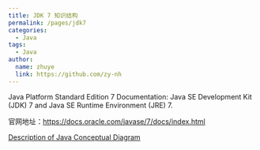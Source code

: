 ```yaml
---
title: JDK 7 知识结构
permalink: /pages/jdk7
categories: 
  - Java
tags: 
  - Java
author: 
  name: zhuye
  link: https://github.com/zy-nh
---
```


Java Platform Standard Edition 7 Documentation: Java SE Development Kit (JDK) 7 and Java SE Runtime Environment (JRE) 7.

官网地址：https://docs.oracle.com/javase/7/docs/index.html

<p>
    <a name="javasemaincontent"></a>
    <a href="https://docs.oracle.com/javase/7/docs/technotes/guides/desc_jdk_structure.html">Description of Java Conceptual Diagram</a> 
</p>

<div class="mxgraph" style="max-width:100%;border:1px solid transparent;" data-mxgraph="{&quot;highlight&quot;:&quot;#0000ff&quot;,&quot;nav&quot;:true,&quot;resize&quot;:true,&quot;toolbar&quot;:&quot;zoom layers tags lightbox&quot;,&quot;edit&quot;:&quot;_blank&quot;,&quot;xml&quot;:&quot;&lt;mxfile host=\&quot;app.diagrams.net\&quot; modified=\&quot;2023-04-21T09:33:52.966Z\&quot; agent=\&quot;Mozilla/5.0 (Windows NT 10.0; Win64; x64) AppleWebKit/537.36 (KHTML, like Gecko) Chrome/114.0.0.0 Safari/537.36\&quot; etag=\&quot;ww1bvy6ROyIovjOyR28c\&quot; version=\&quot;21.2.1\&quot; type=\&quot;github\&quot;&gt;\n  &lt;diagram name=\&quot;第 1 页\&quot; id=\&quot;e0v4SnkxaWRDu-nPqgIv\&quot;&gt;\n    &lt;mxGraphModel dx=\&quot;3476\&quot; dy=\&quot;2608\&quot; grid=\&quot;1\&quot; gridSize=\&quot;10\&quot; guides=\&quot;1\&quot; tooltips=\&quot;1\&quot; connect=\&quot;0\&quot; arrows=\&quot;1\&quot; fold=\&quot;1\&quot; page=\&quot;1\&quot; pageScale=\&quot;1\&quot; pageWidth=\&quot;2400\&quot; pageHeight=\&quot;1400\&quot; math=\&quot;0\&quot; shadow=\&quot;0\&quot;&gt;\n      &lt;root&gt;\n        &lt;mxCell id=\&quot;0\&quot; /&gt;\n        &lt;mxCell id=\&quot;1\&quot; parent=\&quot;0\&quot; /&gt;\n        &lt;mxCell id=\&quot;uxTEpEnqK7FpSmuJOx9n-1\&quot; value=\&quot;&amp;lt;a style=&amp;quot;color: rgb(0, 0, 0); font-family: Arial, Helvetica, sans-serif; font-weight: bold; text-decoration-line: none; font-size: 36px;&amp;quot; class=&amp;quot;atext&amp;quot; href=&amp;quot;https://docs.oracle.com/javase/7/docs/technotes/guides/vm/index.html&amp;quot; alt=&amp;quot;Java HotSpot VM&amp;quot;&amp;gt;Java HotSpot VM&amp;lt;/a&amp;gt;\&quot; style=\&quot;rounded=0;whiteSpace=wrap;html=1;fillColor=#d5e8d4;strokeColor=#82b366;verticalAlign=middle;\&quot; parent=\&quot;1\&quot; vertex=\&quot;1\&quot;&gt;\n          &lt;mxGeometry x=\&quot;705\&quot; y=\&quot;1163\&quot; width=\&quot;1490\&quot; height=\&quot;60\&quot; as=\&quot;geometry\&quot; /&gt;\n        &lt;/mxCell&gt;\n        &lt;mxCell id=\&quot;uxTEpEnqK7FpSmuJOx9n-5\&quot; value=\&quot;&amp;lt;a style=&amp;quot;color: rgb(0, 0, 0); font-family: Arial, Helvetica, sans-serif; font-weight: bold; text-decoration-line: none;&amp;quot; alt=&amp;quot;Introspection of loaded classes and objects&amp;quot; class=&amp;quot;atext&amp;quot; href=&amp;quot;https://docs.oracle.com/javase/7/docs/technotes/guides/reflection/index.html&amp;quot;&amp;gt;&amp;lt;font style=&amp;quot;font-size: 36px;&amp;quot;&amp;gt;Reflection&amp;lt;/font&amp;gt;&amp;lt;/a&amp;gt;\&quot; style=\&quot;rounded=0;whiteSpace=wrap;html=1;fontSize=36;fillColor=#e3c800;strokeColor=#B09500;fontColor=#000000;\&quot; parent=\&quot;1\&quot; vertex=\&quot;1\&quot;&gt;\n          &lt;mxGeometry x=\&quot;705\&quot; y=\&quot;1093\&quot; width=\&quot;280\&quot; height=\&quot;60\&quot; as=\&quot;geometry\&quot; /&gt;\n        &lt;/mxCell&gt;\n        &lt;mxCell id=\&quot;uxTEpEnqK7FpSmuJOx9n-6\&quot; value=\&quot;&amp;lt;a style=&amp;quot;color: rgb(0, 0, 0); font-family: Arial, Helvetica, sans-serif; font-weight: bold; text-decoration-line: none;&amp;quot; class=&amp;quot;atext&amp;quot; href=&amp;quot;https://docs.oracle.com/javase/7/docs/api/java/util/regex/package-summary.html&amp;quot; alt=&amp;quot;Regular expressions&amp;quot;&amp;gt;&amp;lt;font style=&amp;quot;font-size: 36px;&amp;quot;&amp;gt;Regular Expressions&amp;lt;/font&amp;gt;&amp;lt;/a&amp;gt;\&quot; style=\&quot;rounded=0;whiteSpace=wrap;html=1;fontSize=36;fillColor=#e3c800;strokeColor=#B09500;fontColor=#000000;\&quot; parent=\&quot;1\&quot; vertex=\&quot;1\&quot;&gt;\n          &lt;mxGeometry x=\&quot;995\&quot; y=\&quot;1093\&quot; width=\&quot;380\&quot; height=\&quot;60\&quot; as=\&quot;geometry\&quot; /&gt;\n        &lt;/mxCell&gt;\n        &lt;mxCell id=\&quot;uxTEpEnqK7FpSmuJOx9n-7\&quot; value=\&quot;&amp;lt;a style=&amp;quot;color: rgb(0, 0, 0); font-family: Arial, Helvetica, sans-serif; font-weight: bold; text-decoration-line: none;&amp;quot; alt=&amp;quot;Package Version Identification&amp;quot; class=&amp;quot;atext&amp;quot; href=&amp;quot;https://docs.oracle.com/javase/7/docs/technotes/guides/versioning/index.html&amp;quot;&amp;gt;Versioning&amp;lt;/a&amp;gt;\&quot; style=\&quot;rounded=0;whiteSpace=wrap;html=1;fontSize=36;fillColor=#e3c800;strokeColor=#B09500;fontColor=#000000;\&quot; parent=\&quot;1\&quot; vertex=\&quot;1\&quot;&gt;\n          &lt;mxGeometry x=\&quot;1385\&quot; y=\&quot;1093\&quot; width=\&quot;380\&quot; height=\&quot;60\&quot; as=\&quot;geometry\&quot; /&gt;\n        &lt;/mxCell&gt;\n        &lt;mxCell id=\&quot;uxTEpEnqK7FpSmuJOx9n-8\&quot; value=\&quot;&amp;lt;a style=&amp;quot;color: rgb(0, 0, 0); font-family: Arial, Helvetica, sans-serif; font-weight: bold; text-decoration-line: none;&amp;quot; alt=&amp;quot;Reading and writing ZIP and GZIP file formats&amp;quot; class=&amp;quot;atext&amp;quot; href=&amp;quot;https://docs.oracle.com/javase/7/docs/api/java/util/zip/package-summary.html&amp;quot;&amp;gt;&amp;lt;font style=&amp;quot;font-size: 36px;&amp;quot;&amp;gt;Zip&amp;lt;/font&amp;gt;&amp;lt;/a&amp;gt;\&quot; style=\&quot;rounded=0;whiteSpace=wrap;html=1;fontSize=36;fillColor=#e3c800;strokeColor=#B09500;fontColor=#000000;\&quot; parent=\&quot;1\&quot; vertex=\&quot;1\&quot;&gt;\n          &lt;mxGeometry x=\&quot;1775\&quot; y=\&quot;1093\&quot; width=\&quot;80\&quot; height=\&quot;60\&quot; as=\&quot;geometry\&quot; /&gt;\n        &lt;/mxCell&gt;\n        &lt;mxCell id=\&quot;uxTEpEnqK7FpSmuJOx9n-9\&quot; value=\&quot;&amp;lt;a style=&amp;quot;color: rgb(0, 0, 0); font-family: Arial, Helvetica, sans-serif; font-weight: bold; text-decoration-line: none;&amp;quot; alt=&amp;quot;instrumentation&amp;quot; class=&amp;quot;atext&amp;quot; href=&amp;quot;https://docs.oracle.com/javase/7/docs/technotes/guides/instrumentation/index.html&amp;quot;&amp;gt;Instrumentation&amp;lt;/a&amp;gt;\&quot; style=\&quot;rounded=0;whiteSpace=wrap;html=1;fontSize=36;fillColor=#e3c800;strokeColor=#B09500;fontColor=#000000;\&quot; parent=\&quot;1\&quot; vertex=\&quot;1\&quot;&gt;\n          &lt;mxGeometry x=\&quot;1865\&quot; y=\&quot;1093\&quot; width=\&quot;330\&quot; height=\&quot;60\&quot; as=\&quot;geometry\&quot; /&gt;\n        &lt;/mxCell&gt;\n        &lt;mxCell id=\&quot;uxTEpEnqK7FpSmuJOx9n-10\&quot; value=\&quot;&amp;lt;a style=&amp;quot;color: rgb(0, 0, 0); font-family: Arial, Helvetica, sans-serif; font-weight: bold; text-decoration-line: none;&amp;quot; class=&amp;quot;atext&amp;quot; href=&amp;quot;https://docs.oracle.com/javase/7/docs/technotes/guides/logging/index.html&amp;quot; alt=&amp;quot;Logging features&amp;quot;&amp;gt;Logging&amp;lt;/a&amp;gt;\&quot; style=\&quot;rounded=0;whiteSpace=wrap;html=1;fontSize=36;fillColor=#e3c800;strokeColor=#B09500;fontColor=#000000;\&quot; parent=\&quot;1\&quot; vertex=\&quot;1\&quot;&gt;\n          &lt;mxGeometry x=\&quot;705\&quot; y=\&quot;1023\&quot; width=\&quot;280\&quot; height=\&quot;60\&quot; as=\&quot;geometry\&quot; /&gt;\n        &lt;/mxCell&gt;\n        &lt;mxCell id=\&quot;uxTEpEnqK7FpSmuJOx9n-11\&quot; value=\&quot;&amp;lt;a style=&amp;quot;color: rgb(0, 0, 0); font-family: Arial, Helvetica, sans-serif; font-weight: bold; text-decoration-line: none;&amp;quot; alt=&amp;quot;Java virtual machine monitoring and management&amp;quot; class=&amp;quot;atext&amp;quot; href=&amp;quot;https://docs.oracle.com/javase/7/docs/technotes/guides/management/index.html&amp;quot;&amp;gt;Management&amp;lt;/a&amp;gt;\&quot; style=\&quot;rounded=0;whiteSpace=wrap;html=1;fontSize=36;fillColor=#e3c800;strokeColor=#B09500;fontColor=#000000;\&quot; parent=\&quot;1\&quot; vertex=\&quot;1\&quot;&gt;\n          &lt;mxGeometry x=\&quot;995\&quot; y=\&quot;1023\&quot; width=\&quot;380\&quot; height=\&quot;60\&quot; as=\&quot;geometry\&quot; /&gt;\n        &lt;/mxCell&gt;\n        &lt;mxCell id=\&quot;uxTEpEnqK7FpSmuJOx9n-12\&quot; value=\&quot;&amp;lt;a style=&amp;quot;color: rgb(0, 0, 0); font-family: Arial, Helvetica, sans-serif; font-weight: bold; text-decoration-line: none;&amp;quot; class=&amp;quot;atext&amp;quot; href=&amp;quot;https://docs.oracle.com/javase/7/docs/technotes/guides/preferences/index.html&amp;quot; alt=&amp;quot;Preferences&amp;quot;&amp;gt;Preferences API&amp;lt;/a&amp;gt;\&quot; style=\&quot;rounded=0;whiteSpace=wrap;html=1;fontSize=36;fillColor=#e3c800;strokeColor=#B09500;fontColor=#000000;\&quot; parent=\&quot;1\&quot; vertex=\&quot;1\&quot;&gt;\n          &lt;mxGeometry x=\&quot;1385\&quot; y=\&quot;1023\&quot; width=\&quot;380\&quot; height=\&quot;60\&quot; as=\&quot;geometry\&quot; /&gt;\n        &lt;/mxCell&gt;\n        &lt;mxCell id=\&quot;uxTEpEnqK7FpSmuJOx9n-14\&quot; value=\&quot;&amp;lt;a style=&amp;quot;color: rgb(0, 0, 0); font-family: Arial, Helvetica, sans-serif; font-weight: bold; text-decoration-line: none;&amp;quot; class=&amp;quot;atext&amp;quot; href=&amp;quot;https://docs.oracle.com/javase/7/docs/api/java/lang/ref/package-summary.html&amp;quot; alt=&amp;quot;Reference Objects API&amp;quot;&amp;gt;Ref Objects&amp;lt;/a&amp;gt;\&quot; style=\&quot;rounded=0;whiteSpace=wrap;html=1;fontSize=36;fillColor=#e3c800;strokeColor=#B09500;fontColor=#000000;\&quot; parent=\&quot;1\&quot; vertex=\&quot;1\&quot;&gt;\n          &lt;mxGeometry x=\&quot;1775\&quot; y=\&quot;1023\&quot; width=\&quot;420\&quot; height=\&quot;60\&quot; as=\&quot;geometry\&quot; /&gt;\n        &lt;/mxCell&gt;\n        &lt;mxCell id=\&quot;uxTEpEnqK7FpSmuJOx9n-15\&quot; value=\&quot;&amp;lt;a style=&amp;quot;color: rgb(0, 0, 0); font-family: Arial, Helvetica, sans-serif; font-weight: bold; text-decoration-line: none;&amp;quot; alt=&amp;quot;java.lang and java.util packages&amp;quot; class=&amp;quot;atext&amp;quot; href=&amp;quot;https://docs.oracle.com/javase/7/docs/technotes/guides/lang/index.html&amp;quot;&amp;gt;lang and util&amp;lt;/a&amp;gt;\&quot; style=\&quot;rounded=0;whiteSpace=wrap;html=1;fontSize=36;fillColor=#e3c800;strokeColor=#B09500;fontColor=#000000;\&quot; parent=\&quot;1\&quot; vertex=\&quot;1\&quot;&gt;\n          &lt;mxGeometry x=\&quot;705\&quot; y=\&quot;953\&quot; width=\&quot;280\&quot; height=\&quot;60\&quot; as=\&quot;geometry\&quot; /&gt;\n        &lt;/mxCell&gt;\n        &lt;mxCell id=\&quot;uxTEpEnqK7FpSmuJOx9n-16\&quot; value=\&quot;&amp;lt;a style=&amp;quot;color: rgb(0, 0, 0); font-family: Arial, Helvetica, sans-serif; font-weight: bold; text-decoration-line: none;&amp;quot; alt=&amp;quot;Framework for representing and manipulating collections&amp;quot; class=&amp;quot;atext&amp;quot; href=&amp;quot;https://docs.oracle.com/javase/7/docs/technotes/guides/collections/index.html&amp;quot;&amp;gt;Collections&amp;lt;/a&amp;gt;\&quot; style=\&quot;rounded=0;whiteSpace=wrap;html=1;fontSize=36;fillColor=#e3c800;strokeColor=#B09500;fontColor=#000000;\&quot; parent=\&quot;1\&quot; vertex=\&quot;1\&quot;&gt;\n          &lt;mxGeometry x=\&quot;995\&quot; y=\&quot;953\&quot; width=\&quot;380\&quot; height=\&quot;60\&quot; as=\&quot;geometry\&quot; /&gt;\n        &lt;/mxCell&gt;\n        &lt;mxCell id=\&quot;uxTEpEnqK7FpSmuJOx9n-17\&quot; value=\&quot;&amp;lt;a style=&amp;quot;color: rgb(0, 0, 0); font-family: Arial, Helvetica, sans-serif; font-weight: bold; text-decoration-line: none;&amp;quot; alt=&amp;quot;Concurrency utilities&amp;quot; class=&amp;quot;atext&amp;quot; href=&amp;quot;https://docs.oracle.com/javase/7/docs/technotes/guides/concurrency/index.html&amp;quot;&amp;gt;Concurrency Utilities&amp;lt;/a&amp;gt;\&quot; style=\&quot;rounded=0;whiteSpace=wrap;html=1;fontSize=36;fillColor=#e3c800;strokeColor=#B09500;fontColor=#000000;\&quot; parent=\&quot;1\&quot; vertex=\&quot;1\&quot;&gt;\n          &lt;mxGeometry x=\&quot;1385\&quot; y=\&quot;953\&quot; width=\&quot;380\&quot; height=\&quot;60\&quot; as=\&quot;geometry\&quot; /&gt;\n        &lt;/mxCell&gt;\n        &lt;mxCell id=\&quot;uxTEpEnqK7FpSmuJOx9n-18\&quot; value=\&quot;&amp;lt;a style=&amp;quot;color: rgb(0, 0, 0); font-family: Arial, Helvetica, sans-serif; font-weight: bold; text-decoration-line: none;&amp;quot; alt=&amp;quot;Platform-independent file format that aggregates many files into one&amp;quot; class=&amp;quot;atext&amp;quot; href=&amp;quot;https://docs.oracle.com/javase/7/docs/technotes/guides/jar/index.html&amp;quot;&amp;gt;JAR&amp;lt;/a&amp;gt;\&quot; style=\&quot;rounded=0;whiteSpace=wrap;html=1;fontSize=36;fillColor=#e3c800;strokeColor=#B09500;fontColor=#000000;\&quot; parent=\&quot;1\&quot; vertex=\&quot;1\&quot;&gt;\n          &lt;mxGeometry x=\&quot;1775\&quot; y=\&quot;953\&quot; width=\&quot;420\&quot; height=\&quot;60\&quot; as=\&quot;geometry\&quot; /&gt;\n        &lt;/mxCell&gt;\n        &lt;mxCell id=\&quot;uxTEpEnqK7FpSmuJOx9n-19\&quot; value=\&quot;&amp;lt;a style=&amp;quot;font-size: 36px; color: rgb(0, 0, 0); font-family: Arial, Helvetica, sans-serif; text-decoration: underline; font-style: normal; font-variant-ligatures: normal; font-variant-caps: normal; font-weight: 400; letter-spacing: normal; orphans: 2; text-align: right; text-indent: 0px; text-transform: none; widows: 2; word-spacing: 0px; -webkit-text-stroke-width: 0px;&amp;quot; class=&amp;quot;ahead&amp;quot; href=&amp;quot;https://docs.oracle.com/javase/7/docs/technotes/guides/vm/index.html&amp;quot; alt=&amp;quot;Java Virtual Machine&amp;quot;&amp;gt;&amp;lt;b style=&amp;quot;font-size: 36px;&amp;quot;&amp;gt;Java Virtual Machine&amp;lt;/b&amp;gt;&amp;lt;/a&amp;gt;\&quot; style=\&quot;text;whiteSpace=wrap;html=1;fontSize=36;\&quot; parent=\&quot;1\&quot; vertex=\&quot;1\&quot;&gt;\n          &lt;mxGeometry x=\&quot;315\&quot; y=\&quot;1163\&quot; width=\&quot;370\&quot; height=\&quot;60\&quot; as=\&quot;geometry\&quot; /&gt;\n        &lt;/mxCell&gt;\n        &lt;mxCell id=\&quot;uxTEpEnqK7FpSmuJOx9n-20\&quot; value=\&quot;&amp;lt;a style=&amp;quot;font-size: 36px; color: rgb(0, 0, 0); font-family: Arial, Helvetica, sans-serif; text-decoration: underline; font-style: normal; font-variant-ligatures: normal; font-variant-caps: normal; font-weight: 400; letter-spacing: normal; orphans: 2; text-align: right; text-indent: 0px; text-transform: none; widows: 2; word-spacing: 0px; -webkit-text-stroke-width: 0px;&amp;quot; class=&amp;quot;ahead&amp;quot; href=&amp;quot;https://docs.oracle.com/javase/7/docs/technotes/guides/index.html#langutil&amp;quot;&amp;gt;&amp;lt;b style=&amp;quot;font-size: 36px;&amp;quot;&amp;gt;lang and util&amp;lt;br style=&amp;quot;font-size: 36px;&amp;quot;&amp;gt;Base Libraries&amp;lt;/b&amp;gt;&amp;lt;/a&amp;gt;\&quot; style=\&quot;text;whiteSpace=wrap;html=1;fontSize=36;\&quot; parent=\&quot;1\&quot; vertex=\&quot;1\&quot;&gt;\n          &lt;mxGeometry x=\&quot;425\&quot; y=\&quot;1003\&quot; width=\&quot;260\&quot; height=\&quot;100\&quot; as=\&quot;geometry\&quot; /&gt;\n        &lt;/mxCell&gt;\n        &lt;mxCell id=\&quot;uxTEpEnqK7FpSmuJOx9n-21\&quot; value=\&quot;&amp;lt;font style=&amp;quot;font-size: 24px;&amp;quot;&amp;gt;图源：https://docs.oracle.com/javase/7/docs/index.html&amp;lt;/font&amp;gt;\&quot; style=\&quot;text;html=1;strokeColor=none;fillColor=none;align=center;verticalAlign=middle;whiteSpace=wrap;rounded=0;fontStyle=1\&quot; parent=\&quot;1\&quot; vertex=\&quot;1\&quot;&gt;\n          &lt;mxGeometry x=\&quot;1115\&quot; y=\&quot;1263\&quot; width=\&quot;670\&quot; height=\&quot;50\&quot; as=\&quot;geometry\&quot; /&gt;\n        &lt;/mxCell&gt;\n        &lt;mxCell id=\&quot;oNcUS2OVP6WuHT-fpof1-1\&quot; value=\&quot;&amp;lt;a style=&amp;quot;color: rgb(0, 0, 0); font-family: Arial, Helvetica, sans-serif; font-weight: bold; text-decoration-line: none;&amp;quot; alt=&amp;quot;Writing secure applications&amp;quot; class=&amp;quot;atext&amp;quot; href=&amp;quot;https://docs.oracle.com/javase/7/docs/technotes/guides/security/index.html&amp;quot;&amp;gt;Security&amp;lt;/a&amp;gt;\&quot; style=\&quot;rounded=0;whiteSpace=wrap;html=1;fontSize=36;fillColor=#f0a30a;strokeColor=#BD7000;fontColor=#000000;\&quot; vertex=\&quot;1\&quot; parent=\&quot;1\&quot;&gt;\n          &lt;mxGeometry x=\&quot;705\&quot; y=\&quot;883\&quot; width=\&quot;280\&quot; height=\&quot;60\&quot; as=\&quot;geometry\&quot; /&gt;\n        &lt;/mxCell&gt;\n        &lt;mxCell id=\&quot;oNcUS2OVP6WuHT-fpof1-2\&quot; value=\&quot;&amp;lt;a style=&amp;quot;color: rgb(0, 0, 0); font-family: Arial, Helvetica, sans-serif; font-weight: bold; text-decoration-line: none;&amp;quot; alt=&amp;quot;Java input/output classes with object support serialization&amp;quot; class=&amp;quot;atext&amp;quot; href=&amp;quot;https://docs.oracle.com/javase/7/docs/technotes/guides/serialization/index.html&amp;quot;&amp;gt;Serialization&amp;lt;/a&amp;gt;\&quot; style=\&quot;rounded=0;whiteSpace=wrap;html=1;fontSize=36;fillColor=#f0a30a;strokeColor=#BD7000;fontColor=#000000;\&quot; vertex=\&quot;1\&quot; parent=\&quot;1\&quot;&gt;\n          &lt;mxGeometry x=\&quot;995\&quot; y=\&quot;883\&quot; width=\&quot;320\&quot; height=\&quot;60\&quot; as=\&quot;geometry\&quot; /&gt;\n        &lt;/mxCell&gt;\n        &lt;mxCell id=\&quot;oNcUS2OVP6WuHT-fpof1-3\&quot; value=\&quot;&amp;lt;a style=&amp;quot;color: rgb(0, 0, 0); font-family: Arial, Helvetica, sans-serif; font-weight: bold; text-decoration-line: none;&amp;quot; alt=&amp;quot;Mechanism for JVM to use optional packages&amp;quot; class=&amp;quot;atext&amp;quot; href=&amp;quot;https://docs.oracle.com/javase/7/docs/technotes/guides/extensions/index.html&amp;quot;&amp;gt;Extension Mechanism&amp;lt;/a&amp;gt;\&quot; style=\&quot;rounded=0;whiteSpace=wrap;html=1;fontSize=36;fillColor=#f0a30a;strokeColor=#BD7000;fontColor=#000000;\&quot; vertex=\&quot;1\&quot; parent=\&quot;1\&quot;&gt;\n          &lt;mxGeometry x=\&quot;1325\&quot; y=\&quot;883\&quot; width=\&quot;440\&quot; height=\&quot;60\&quot; as=\&quot;geometry\&quot; /&gt;\n        &lt;/mxCell&gt;\n        &lt;mxCell id=\&quot;oNcUS2OVP6WuHT-fpof1-5\&quot; value=\&quot;&amp;lt;a style=&amp;quot;color: rgb(0, 0, 0); font-family: Arial, Helvetica, sans-serif; font-weight: bold; text-decoration-line: none;&amp;quot; alt=&amp;quot;Java API for Extensible Markup Language Processing&amp;quot; class=&amp;quot;atext&amp;quot; href=&amp;quot;https://docs.oracle.com/javase/7/docs/technotes/guides/xml/index.html&amp;quot;&amp;gt;XML JAXP&amp;lt;/a&amp;gt;\&quot; style=\&quot;rounded=0;whiteSpace=wrap;html=1;fontSize=36;fillColor=#f0a30a;strokeColor=#BD7000;fontColor=#000000;\&quot; vertex=\&quot;1\&quot; parent=\&quot;1\&quot;&gt;\n          &lt;mxGeometry x=\&quot;1775\&quot; y=\&quot;883\&quot; width=\&quot;420\&quot; height=\&quot;60\&quot; as=\&quot;geometry\&quot; /&gt;\n        &lt;/mxCell&gt;\n        &lt;mxCell id=\&quot;oNcUS2OVP6WuHT-fpof1-6\&quot; value=\&quot;&amp;lt;a style=&amp;quot;color: rgb(0, 0, 0); font-family: Arial, Helvetica, sans-serif; font-weight: bold; text-decoration-line: none;&amp;quot; alt=&amp;quot;Java Native Interface&amp;quot; class=&amp;quot;atext&amp;quot; href=&amp;quot;https://docs.oracle.com/javase/7/docs/technotes/guides/jni/index.html&amp;quot;&amp;gt;JNI&amp;lt;/a&amp;gt;\&quot; style=\&quot;rounded=0;whiteSpace=wrap;html=1;fontSize=36;fillColor=#f0a30a;strokeColor=#BD7000;fontColor=#000000;\&quot; vertex=\&quot;1\&quot; parent=\&quot;1\&quot;&gt;\n          &lt;mxGeometry x=\&quot;705\&quot; y=\&quot;813\&quot; width=\&quot;280\&quot; height=\&quot;60\&quot; as=\&quot;geometry\&quot; /&gt;\n        &lt;/mxCell&gt;\n        &lt;mxCell id=\&quot;oNcUS2OVP6WuHT-fpof1-7\&quot; value=\&quot;&amp;lt;a style=&amp;quot;color: rgb(0, 0, 0); font-family: Arial, Helvetica, sans-serif; font-weight: bold; text-decoration-line: none;&amp;quot; alt=&amp;quot;Floating point and arbitrary-precision math&amp;quot; class=&amp;quot;atext&amp;quot; href=&amp;quot;https://docs.oracle.com/javase/7/docs/technotes/guides/math/index.html&amp;quot;&amp;gt;Math&amp;lt;/a&amp;gt;\&quot; style=\&quot;rounded=0;whiteSpace=wrap;html=1;fontSize=36;fillColor=#f0a30a;strokeColor=#BD7000;fontColor=#000000;\&quot; vertex=\&quot;1\&quot; parent=\&quot;1\&quot;&gt;\n          &lt;mxGeometry x=\&quot;995\&quot; y=\&quot;813\&quot; width=\&quot;320\&quot; height=\&quot;60\&quot; as=\&quot;geometry\&quot; /&gt;\n        &lt;/mxCell&gt;\n        &lt;mxCell id=\&quot;oNcUS2OVP6WuHT-fpof1-8\&quot; value=\&quot;&amp;lt;a style=&amp;quot;color: rgb(0, 0, 0); font-family: Arial, Helvetica, sans-serif; font-weight: bold; text-decoration-line: none;&amp;quot; alt=&amp;quot;Networking API&amp;quot; class=&amp;quot;atext&amp;quot; href=&amp;quot;https://docs.oracle.com/javase/7/docs/technotes/guides/net/index.html&amp;quot;&amp;gt;Networking&amp;lt;/a&amp;gt;\&quot; style=\&quot;rounded=0;whiteSpace=wrap;html=1;fontSize=36;fillColor=#f0a30a;strokeColor=#BD7000;fontColor=#000000;\&quot; vertex=\&quot;1\&quot; parent=\&quot;1\&quot;&gt;\n          &lt;mxGeometry x=\&quot;1325\&quot; y=\&quot;813\&quot; width=\&quot;440\&quot; height=\&quot;60\&quot; as=\&quot;geometry\&quot; /&gt;\n        &lt;/mxCell&gt;\n        &lt;mxCell id=\&quot;oNcUS2OVP6WuHT-fpof1-9\&quot; value=\&quot;&amp;lt;a style=&amp;quot;color: rgb(0, 0, 0); font-family: Arial, Helvetica, sans-serif; font-weight: bold; text-decoration-line: none;&amp;quot; alt=&amp;quot;Endorsed Standards Override Mechanism&amp;quot; class=&amp;quot;atext&amp;quot; href=&amp;quot;https://docs.oracle.com/javase/7/docs/technotes/guides/standards/index.html&amp;quot;&amp;gt;Override Mechanism&amp;lt;/a&amp;gt;\&quot; style=\&quot;rounded=0;whiteSpace=wrap;html=1;fontSize=36;fillColor=#f0a30a;strokeColor=#BD7000;fontColor=#000000;\&quot; vertex=\&quot;1\&quot; parent=\&quot;1\&quot;&gt;\n          &lt;mxGeometry x=\&quot;1775\&quot; y=\&quot;813\&quot; width=\&quot;420\&quot; height=\&quot;60\&quot; as=\&quot;geometry\&quot; /&gt;\n        &lt;/mxCell&gt;\n        &lt;mxCell id=\&quot;oNcUS2OVP6WuHT-fpof1-10\&quot; value=\&quot;&amp;lt;a style=&amp;quot;color: rgb(0, 0, 0); font-family: Arial, Helvetica, sans-serif; font-weight: bold; text-decoration-line: none;&amp;quot; alt=&amp;quot;Java Beans component API&amp;quot; class=&amp;quot;atext&amp;quot; href=&amp;quot;https://docs.oracle.com/javase/7/docs/technotes/guides/beans/index.html&amp;quot;&amp;gt;Beans&amp;lt;/a&amp;gt;\&quot; style=\&quot;rounded=0;whiteSpace=wrap;html=1;fontSize=36;fillColor=#f0a30a;strokeColor=#BD7000;fontColor=#000000;\&quot; vertex=\&quot;1\&quot; parent=\&quot;1\&quot;&gt;\n          &lt;mxGeometry x=\&quot;705\&quot; y=\&quot;743\&quot; width=\&quot;280\&quot; height=\&quot;60\&quot; as=\&quot;geometry\&quot; /&gt;\n        &lt;/mxCell&gt;\n        &lt;mxCell id=\&quot;oNcUS2OVP6WuHT-fpof1-11\&quot; value=\&quot;&amp;lt;a style=&amp;quot;color: rgb(0, 0, 0); font-family: Arial, Helvetica, sans-serif; font-weight: bold; text-decoration-line: none;&amp;quot; alt=&amp;quot;Application internationalization&amp;quot; class=&amp;quot;atext&amp;quot; href=&amp;quot;https://docs.oracle.com/javase/7/docs/technotes/guides/intl/index.html&amp;quot;&amp;gt;Int&amp;#39;l Support&amp;lt;/a&amp;gt;\&quot; style=\&quot;rounded=0;whiteSpace=wrap;html=1;fontSize=36;fillColor=#f0a30a;strokeColor=#BD7000;fontColor=#000000;\&quot; vertex=\&quot;1\&quot; parent=\&quot;1\&quot;&gt;\n          &lt;mxGeometry x=\&quot;995\&quot; y=\&quot;743\&quot; width=\&quot;320\&quot; height=\&quot;60\&quot; as=\&quot;geometry\&quot; /&gt;\n        &lt;/mxCell&gt;\n        &lt;mxCell id=\&quot;oNcUS2OVP6WuHT-fpof1-12\&quot; value=\&quot;&amp;lt;a style=&amp;quot;color: rgb(0, 0, 0); font-family: Arial, Helvetica, sans-serif; font-weight: bold; text-decoration-line: none;&amp;quot; alt=&amp;quot;Input and output through data streams, serialization and file systems&amp;quot; class=&amp;quot;atext&amp;quot; href=&amp;quot;https://docs.oracle.com/javase/7/docs/technotes/guides/io/index.html&amp;quot;&amp;gt;Input/Output&amp;lt;/a&amp;gt;\&quot; style=\&quot;rounded=0;whiteSpace=wrap;html=1;fontSize=36;fillColor=#f0a30a;strokeColor=#BD7000;fontColor=#000000;\&quot; vertex=\&quot;1\&quot; parent=\&quot;1\&quot;&gt;\n          &lt;mxGeometry x=\&quot;1325\&quot; y=\&quot;743\&quot; width=\&quot;440\&quot; height=\&quot;60\&quot; as=\&quot;geometry\&quot; /&gt;\n        &lt;/mxCell&gt;\n        &lt;mxCell id=\&quot;oNcUS2OVP6WuHT-fpof1-13\&quot; value=\&quot;&amp;lt;a style=&amp;quot;color: rgb(0, 0, 0); font-family: Arial, Helvetica, sans-serif; font-weight: bold; text-decoration-line: none;&amp;quot; alt=&amp;quot;Java Management Extensions&amp;quot; class=&amp;quot;atext&amp;quot; href=&amp;quot;https://docs.oracle.com/javase/7/docs/technotes/guides/jmx/index.html&amp;quot;&amp;gt;JMX&amp;lt;/a&amp;gt;\&quot; style=\&quot;rounded=0;whiteSpace=wrap;html=1;fontSize=36;fillColor=#f0a30a;strokeColor=#BD7000;fontColor=#000000;\&quot; vertex=\&quot;1\&quot; parent=\&quot;1\&quot;&gt;\n          &lt;mxGeometry x=\&quot;1775\&quot; y=\&quot;743\&quot; width=\&quot;420\&quot; height=\&quot;60\&quot; as=\&quot;geometry\&quot; /&gt;\n        &lt;/mxCell&gt;\n        &lt;mxCell id=\&quot;oNcUS2OVP6WuHT-fpof1-14\&quot; value=\&quot;&amp;lt;a style=&amp;quot;font-size: 36px; color: rgb(0, 0, 0); font-family: Arial, Helvetica, sans-serif; text-decoration: underline; font-style: normal; font-variant-ligatures: normal; font-variant-caps: normal; font-weight: 400; letter-spacing: normal; orphans: 2; text-align: right; text-indent: 0px; text-transform: none; widows: 2; word-spacing: 0px; -webkit-text-stroke-width: 0px;&amp;quot; alt=&amp;quot;Base libraries other than lang and util&amp;quot; class=&amp;quot;ahead&amp;quot; href=&amp;quot;https://docs.oracle.com/javase/7/docs/technotes/guides/index.html#otherbase&amp;quot;&amp;gt;&amp;lt;b style=&amp;quot;font-size: 36px;&amp;quot;&amp;gt;Other Base&amp;lt;br style=&amp;quot;font-size: 36px;&amp;quot;&amp;gt;Libraries&amp;lt;/b&amp;gt;&amp;lt;/a&amp;gt;\&quot; style=\&quot;text;whiteSpace=wrap;html=1;fontSize=36;\&quot; vertex=\&quot;1\&quot; parent=\&quot;1\&quot;&gt;\n          &lt;mxGeometry x=\&quot;485\&quot; y=\&quot;798\&quot; width=\&quot;200\&quot; height=\&quot;90\&quot; as=\&quot;geometry\&quot; /&gt;\n        &lt;/mxCell&gt;\n        &lt;mxCell id=\&quot;oNcUS2OVP6WuHT-fpof1-15\&quot; value=\&quot;&amp;lt;a style=&amp;quot;color: rgb(0, 0, 0); font-family: Arial, Helvetica, sans-serif; font-weight: bold; text-decoration-line: none;&amp;quot; alt=&amp;quot;Interfaces defined in CORBA Interface Definition Language&amp;quot; class=&amp;quot;atext&amp;quot; href=&amp;quot;https://docs.oracle.com/javase/7/docs/technotes/guides/idl/index.html&amp;quot;&amp;gt;IDL&amp;lt;/a&amp;gt;\&quot; style=\&quot;rounded=0;whiteSpace=wrap;html=1;fontSize=36;fillColor=#99FF99;strokeColor=#0e8088;\&quot; vertex=\&quot;1\&quot; parent=\&quot;1\&quot;&gt;\n          &lt;mxGeometry x=\&quot;705\&quot; y=\&quot;673\&quot; width=\&quot;180\&quot; height=\&quot;60\&quot; as=\&quot;geometry\&quot; /&gt;\n        &lt;/mxCell&gt;\n        &lt;mxCell id=\&quot;oNcUS2OVP6WuHT-fpof1-16\&quot; value=\&quot;&amp;lt;a style=&amp;quot;color: rgb(0, 0, 0); font-family: Arial, Helvetica, sans-serif; font-weight: bold; text-decoration-line: none;&amp;quot; alt=&amp;quot;RMI interfaces using IIOP as the underlying transport&amp;quot; class=&amp;quot;atext&amp;quot; href=&amp;quot;https://docs.oracle.com/javase/7/docs/technotes/guides/rmi-iiop/index.html&amp;quot;&amp;gt;RMI-IIOP&amp;lt;/a&amp;gt;\&quot; style=\&quot;rounded=0;whiteSpace=wrap;html=1;fontSize=36;fillColor=#99FF99;strokeColor=#0e8088;\&quot; vertex=\&quot;1\&quot; parent=\&quot;1\&quot;&gt;\n          &lt;mxGeometry x=\&quot;1585\&quot; y=\&quot;673\&quot; width=\&quot;320\&quot; height=\&quot;60\&quot; as=\&quot;geometry\&quot; /&gt;\n        &lt;/mxCell&gt;\n        &lt;mxCell id=\&quot;oNcUS2OVP6WuHT-fpof1-17\&quot; value=\&quot;&amp;lt;a style=&amp;quot;color: rgb(0, 0, 0); font-family: Arial, Helvetica, sans-serif; font-weight: bold; text-decoration-line: none;&amp;quot; alt=&amp;quot;Scripting for the Java Platform&amp;quot; class=&amp;quot;atext&amp;quot; href=&amp;quot;https://docs.oracle.com/javase/7/docs/technotes/guides/scripting/index.html&amp;quot;&amp;gt;Scripting&amp;lt;/a&amp;gt;\&quot; style=\&quot;rounded=0;whiteSpace=wrap;html=1;fontSize=36;fillColor=#99FF99;strokeColor=#0e8088;\&quot; vertex=\&quot;1\&quot; parent=\&quot;1\&quot;&gt;\n          &lt;mxGeometry x=\&quot;1915\&quot; y=\&quot;673\&quot; width=\&quot;280\&quot; height=\&quot;60\&quot; as=\&quot;geometry\&quot; /&gt;\n        &lt;/mxCell&gt;\n        &lt;mxCell id=\&quot;oNcUS2OVP6WuHT-fpof1-18\&quot; value=\&quot;&amp;lt;a style=&amp;quot;color: rgb(0, 0, 0); font-family: Arial, Helvetica, sans-serif; font-weight: bold; text-decoration-line: none;&amp;quot; alt=&amp;quot;Java Database Connectivity&amp;quot; class=&amp;quot;atext&amp;quot; href=&amp;quot;https://docs.oracle.com/javase/7/docs/technotes/guides/jdbc/index.html&amp;quot;&amp;gt;JDBC&amp;lt;/a&amp;gt;\&quot; style=\&quot;rounded=0;whiteSpace=wrap;html=1;fontSize=36;fillColor=#99FF99;strokeColor=#0e8088;\&quot; vertex=\&quot;1\&quot; parent=\&quot;1\&quot;&gt;\n          &lt;mxGeometry x=\&quot;895\&quot; y=\&quot;673\&quot; width=\&quot;220\&quot; height=\&quot;60\&quot; as=\&quot;geometry\&quot; /&gt;\n        &lt;/mxCell&gt;\n        &lt;mxCell id=\&quot;oNcUS2OVP6WuHT-fpof1-19\&quot; value=\&quot;&amp;lt;a style=&amp;quot;color: rgb(0, 0, 0); font-family: Arial, Helvetica, sans-serif; font-weight: bold; text-decoration-line: none;&amp;quot; alt=&amp;quot;Java Naming and Directory Interface&amp;quot; class=&amp;quot;atext&amp;quot; href=&amp;quot;https://docs.oracle.com/javase/7/docs/technotes/guides/jndi/index.html&amp;quot;&amp;gt;JNDI&amp;lt;/a&amp;gt;\&quot; style=\&quot;rounded=0;whiteSpace=wrap;html=1;fontSize=36;fillColor=#99FF99;strokeColor=#0e8088;\&quot; vertex=\&quot;1\&quot; parent=\&quot;1\&quot;&gt;\n          &lt;mxGeometry x=\&quot;1125\&quot; y=\&quot;673\&quot; width=\&quot;220\&quot; height=\&quot;60\&quot; as=\&quot;geometry\&quot; /&gt;\n        &lt;/mxCell&gt;\n        &lt;mxCell id=\&quot;oNcUS2OVP6WuHT-fpof1-20\&quot; value=\&quot;&amp;lt;a style=&amp;quot;color: rgb(0, 0, 0); font-family: Arial, Helvetica, sans-serif; font-weight: bold; text-decoration-line: none;&amp;quot; alt=&amp;quot;Remote Method Invocation&amp;quot; class=&amp;quot;atext&amp;quot; href=&amp;quot;https://docs.oracle.com/javase/7/docs/technotes/guides/rmi/index.html&amp;quot;&amp;gt;RMI&amp;lt;/a&amp;gt;\&quot; style=\&quot;rounded=0;whiteSpace=wrap;html=1;fontSize=36;fillColor=#99FF99;strokeColor=#0e8088;\&quot; vertex=\&quot;1\&quot; parent=\&quot;1\&quot;&gt;\n          &lt;mxGeometry x=\&quot;1355\&quot; y=\&quot;673\&quot; width=\&quot;220\&quot; height=\&quot;60\&quot; as=\&quot;geometry\&quot; /&gt;\n        &lt;/mxCell&gt;\n        &lt;mxCell id=\&quot;oNcUS2OVP6WuHT-fpof1-21\&quot; value=\&quot;&amp;lt;table style=&amp;quot;border-collapse: collapse; border: 0px; color: rgb(0, 0, 0); font-family: Arial, Helvetica, FreeSans, Luxi-sans, &amp;amp;quot;Nimbus Sans L&amp;amp;quot;, sans-serif; font-size: 36px; font-style: normal; font-variant-ligatures: normal; font-variant-caps: normal; font-weight: 400; letter-spacing: normal; orphans: 2; text-align: start; text-transform: none; widows: 2; word-spacing: 0px; -webkit-text-stroke-width: 0px; text-decoration-thickness: initial; text-decoration-style: initial; text-decoration-color: initial;&amp;quot; cellpadding=&amp;quot;0&amp;quot; cellspacing=&amp;quot;0&amp;quot; class=&amp;quot;table&amp;quot; summary=&amp;quot;&amp;quot;&amp;gt;&amp;lt;tbody style=&amp;quot;font-size: 36px;&amp;quot;&amp;gt;&amp;lt;tr valign=&amp;quot;top&amp;quot; style=&amp;quot;font-size: 36px;&amp;quot;&amp;gt;&amp;lt;td style=&amp;quot;border: 2px solid white; padding-right: 0.5em; vertical-align: middle; text-align: right; font-size: 36px;&amp;quot; title=&amp;quot;Integration libraries&amp;quot; class=&amp;quot;tdhead&amp;quot;&amp;gt;&amp;lt;a style=&amp;quot;font-size: 36px; color: rgb(0, 0, 0); font-family: Arial, Helvetica, sans-serif; text-decoration: underline;&amp;quot; class=&amp;quot;ahead&amp;quot; href=&amp;quot;https://docs.oracle.com/javase/7/docs/technotes/guides/index.html#integration&amp;quot;&amp;gt;&amp;lt;b style=&amp;quot;font-size: 36px;&amp;quot;&amp;gt;Integration&amp;lt;br style=&amp;quot;font-size: 36px;&amp;quot;&amp;gt;Libraries&amp;lt;/b&amp;gt;&amp;lt;/a&amp;gt;&amp;lt;/td&amp;gt;&amp;lt;td style=&amp;quot;font-size: 36px;&amp;quot;&amp;gt;&amp;lt;table style=&amp;quot;width: 510.219px; height: 26.7969px; border: 0px; border-collapse: separate; border-spacing: 0px; font-size: 36px;&amp;quot; summary=&amp;quot;&amp;quot; class=&amp;quot;tablerows&amp;quot;&amp;gt;&amp;lt;tbody style=&amp;quot;font-size: 36px;&amp;quot;&amp;gt;&amp;lt;tr style=&amp;quot;font-size: 36px;&amp;quot;&amp;gt;&amp;lt;/tr&amp;gt;&amp;lt;/tbody&amp;gt;&amp;lt;/table&amp;gt;&amp;#xa;&amp;#xa;&amp;lt;/td&amp;gt;&amp;lt;/tr&amp;gt;&amp;lt;/tbody&amp;gt;&amp;lt;/table&amp;gt;\&quot; style=\&quot;text;whiteSpace=wrap;html=1;fontSize=36;\&quot; vertex=\&quot;1\&quot; parent=\&quot;1\&quot;&gt;\n          &lt;mxGeometry x=\&quot;485\&quot; y=\&quot;637\&quot; width=\&quot;200\&quot; height=\&quot;100\&quot; as=\&quot;geometry\&quot; /&gt;\n        &lt;/mxCell&gt;\n        &lt;mxCell id=\&quot;oNcUS2OVP6WuHT-fpof1-22\&quot; value=\&quot;&amp;lt;a href=&amp;quot;https://docs.oracle.com/javase/7/docs/technotes/guides/idl/index.html&amp;quot; class=&amp;quot;atext&amp;quot; alt=&amp;quot;Interfaces defined in CORBA Interface Definition Language&amp;quot; style=&amp;quot;color: rgb(0, 0, 0); font-family: Arial, Helvetica, sans-serif; font-weight: bold; text-decoration-line: none;&amp;quot;&amp;gt;IDL&amp;lt;/a&amp;gt;\&quot; style=\&quot;rounded=0;whiteSpace=wrap;html=1;fontSize=36;fillColor=#fa6800;strokeColor=#C73500;fontColor=#000000;\&quot; vertex=\&quot;1\&quot; parent=\&quot;1\&quot;&gt;\n          &lt;mxGeometry x=\&quot;705\&quot; y=\&quot;603\&quot; width=\&quot;180\&quot; height=\&quot;60\&quot; as=\&quot;geometry\&quot; /&gt;\n        &lt;/mxCell&gt;\n        &lt;mxCell id=\&quot;oNcUS2OVP6WuHT-fpof1-23\&quot; value=\&quot;&amp;lt;a href=&amp;quot;https://docs.oracle.com/javase/7/docs/technotes/guides/rmi-iiop/index.html&amp;quot; class=&amp;quot;atext&amp;quot; alt=&amp;quot;RMI interfaces using IIOP as the underlying transport&amp;quot; style=&amp;quot;color: rgb(0, 0, 0); font-family: Arial, Helvetica, sans-serif; font-weight: bold; text-decoration-line: none;&amp;quot;&amp;gt;RMI-IIOP&amp;lt;/a&amp;gt;\&quot; style=\&quot;rounded=0;whiteSpace=wrap;html=1;fontSize=36;fillColor=#fa6800;strokeColor=#C73500;fontColor=#000000;\&quot; vertex=\&quot;1\&quot; parent=\&quot;1\&quot;&gt;\n          &lt;mxGeometry x=\&quot;1585\&quot; y=\&quot;603\&quot; width=\&quot;320\&quot; height=\&quot;60\&quot; as=\&quot;geometry\&quot; /&gt;\n        &lt;/mxCell&gt;\n        &lt;mxCell id=\&quot;oNcUS2OVP6WuHT-fpof1-24\&quot; value=\&quot;&amp;lt;a href=&amp;quot;https://docs.oracle.com/javase/7/docs/technotes/guides/scripting/index.html&amp;quot; class=&amp;quot;atext&amp;quot; alt=&amp;quot;Scripting for the Java Platform&amp;quot; style=&amp;quot;color: rgb(0, 0, 0); font-family: Arial, Helvetica, sans-serif; font-weight: bold; text-decoration-line: none;&amp;quot;&amp;gt;Scripting&amp;lt;/a&amp;gt;\&quot; style=\&quot;rounded=0;whiteSpace=wrap;html=1;fontSize=36;fillColor=#fa6800;strokeColor=#C73500;fontColor=#000000;\&quot; vertex=\&quot;1\&quot; parent=\&quot;1\&quot;&gt;\n          &lt;mxGeometry x=\&quot;1915\&quot; y=\&quot;603\&quot; width=\&quot;280\&quot; height=\&quot;60\&quot; as=\&quot;geometry\&quot; /&gt;\n        &lt;/mxCell&gt;\n        &lt;mxCell id=\&quot;oNcUS2OVP6WuHT-fpof1-25\&quot; value=\&quot;&amp;lt;a href=&amp;quot;https://docs.oracle.com/javase/7/docs/technotes/guides/jdbc/index.html&amp;quot; class=&amp;quot;atext&amp;quot; alt=&amp;quot;Java Database Connectivity&amp;quot; style=&amp;quot;color: rgb(0, 0, 0); font-family: Arial, Helvetica, sans-serif; font-weight: bold; text-decoration-line: none;&amp;quot;&amp;gt;JDBC&amp;lt;/a&amp;gt;\&quot; style=\&quot;rounded=0;whiteSpace=wrap;html=1;fontSize=36;fillColor=#fa6800;strokeColor=#C73500;fontColor=#000000;\&quot; vertex=\&quot;1\&quot; parent=\&quot;1\&quot;&gt;\n          &lt;mxGeometry x=\&quot;895\&quot; y=\&quot;603\&quot; width=\&quot;220\&quot; height=\&quot;60\&quot; as=\&quot;geometry\&quot; /&gt;\n        &lt;/mxCell&gt;\n        &lt;mxCell id=\&quot;oNcUS2OVP6WuHT-fpof1-26\&quot; value=\&quot;&amp;lt;a href=&amp;quot;https://docs.oracle.com/javase/7/docs/technotes/guides/jndi/index.html&amp;quot; class=&amp;quot;atext&amp;quot; alt=&amp;quot;Java Naming and Directory Interface&amp;quot; style=&amp;quot;color: rgb(0, 0, 0); font-family: Arial, Helvetica, sans-serif; font-weight: bold; text-decoration-line: none;&amp;quot;&amp;gt;JNDI&amp;lt;/a&amp;gt;\&quot; style=\&quot;rounded=0;whiteSpace=wrap;html=1;fontSize=36;fillColor=#fa6800;strokeColor=#C73500;fontColor=#000000;\&quot; vertex=\&quot;1\&quot; parent=\&quot;1\&quot;&gt;\n          &lt;mxGeometry x=\&quot;1125\&quot; y=\&quot;603\&quot; width=\&quot;220\&quot; height=\&quot;60\&quot; as=\&quot;geometry\&quot; /&gt;\n        &lt;/mxCell&gt;\n        &lt;mxCell id=\&quot;oNcUS2OVP6WuHT-fpof1-27\&quot; value=\&quot;&amp;lt;a href=&amp;quot;https://docs.oracle.com/javase/7/docs/technotes/guides/rmi/index.html&amp;quot; class=&amp;quot;atext&amp;quot; alt=&amp;quot;Remote Method Invocation&amp;quot; style=&amp;quot;color: rgb(0, 0, 0); font-family: Arial, Helvetica, sans-serif; font-weight: bold; text-decoration-line: none;&amp;quot;&amp;gt;RMI&amp;lt;/a&amp;gt;\&quot; style=\&quot;rounded=0;whiteSpace=wrap;html=1;fontSize=36;fillColor=#fa6800;strokeColor=#C73500;fontColor=#000000;\&quot; vertex=\&quot;1\&quot; parent=\&quot;1\&quot;&gt;\n          &lt;mxGeometry x=\&quot;1355\&quot; y=\&quot;603\&quot; width=\&quot;220\&quot; height=\&quot;60\&quot; as=\&quot;geometry\&quot; /&gt;\n        &lt;/mxCell&gt;\n        &lt;mxCell id=\&quot;oNcUS2OVP6WuHT-fpof1-28\&quot; value=\&quot;&amp;lt;a alt=&amp;quot;Logging features&amp;quot; href=&amp;quot;https://docs.oracle.com/javase/7/docs/technotes/guides/logging/index.html&amp;quot; class=&amp;quot;atext&amp;quot; style=&amp;quot;color: rgb(0, 0, 0); font-family: Arial, Helvetica, sans-serif; font-weight: bold; text-decoration-line: none;&amp;quot;&amp;gt;Logging&amp;lt;/a&amp;gt;\&quot; style=\&quot;rounded=0;whiteSpace=wrap;html=1;fontSize=36;fillColor=#fa6800;strokeColor=#C73500;fontColor=#000000;\&quot; vertex=\&quot;1\&quot; parent=\&quot;1\&quot;&gt;\n          &lt;mxGeometry x=\&quot;705\&quot; y=\&quot;533\&quot; width=\&quot;280\&quot; height=\&quot;60\&quot; as=\&quot;geometry\&quot; /&gt;\n        &lt;/mxCell&gt;\n        &lt;mxCell id=\&quot;oNcUS2OVP6WuHT-fpof1-29\&quot; value=\&quot;&amp;lt;a href=&amp;quot;https://docs.oracle.com/javase/7/docs/technotes/guides/management/index.html&amp;quot; class=&amp;quot;atext&amp;quot; alt=&amp;quot;Java virtual machine monitoring and management&amp;quot; style=&amp;quot;color: rgb(0, 0, 0); font-family: Arial, Helvetica, sans-serif; font-weight: bold; text-decoration-line: none;&amp;quot;&amp;gt;Management&amp;lt;/a&amp;gt;\&quot; style=\&quot;rounded=0;whiteSpace=wrap;html=1;fontSize=36;fillColor=#fa6800;strokeColor=#C73500;fontColor=#000000;\&quot; vertex=\&quot;1\&quot; parent=\&quot;1\&quot;&gt;\n          &lt;mxGeometry x=\&quot;995\&quot; y=\&quot;533\&quot; width=\&quot;380\&quot; height=\&quot;60\&quot; as=\&quot;geometry\&quot; /&gt;\n        &lt;/mxCell&gt;\n        &lt;mxCell id=\&quot;oNcUS2OVP6WuHT-fpof1-30\&quot; value=\&quot;&amp;lt;a alt=&amp;quot;Preferences&amp;quot; href=&amp;quot;https://docs.oracle.com/javase/7/docs/technotes/guides/preferences/index.html&amp;quot; class=&amp;quot;atext&amp;quot; style=&amp;quot;color: rgb(0, 0, 0); font-family: Arial, Helvetica, sans-serif; font-weight: bold; text-decoration-line: none;&amp;quot;&amp;gt;Preferences API&amp;lt;/a&amp;gt;\&quot; style=\&quot;rounded=0;whiteSpace=wrap;html=1;fontSize=36;fillColor=#fa6800;strokeColor=#C73500;fontColor=#000000;\&quot; vertex=\&quot;1\&quot; parent=\&quot;1\&quot;&gt;\n          &lt;mxGeometry x=\&quot;1385\&quot; y=\&quot;533\&quot; width=\&quot;380\&quot; height=\&quot;60\&quot; as=\&quot;geometry\&quot; /&gt;\n        &lt;/mxCell&gt;\n        &lt;mxCell id=\&quot;oNcUS2OVP6WuHT-fpof1-31\&quot; value=\&quot;&amp;lt;a alt=&amp;quot;Reference Objects API&amp;quot; href=&amp;quot;https://docs.oracle.com/javase/7/docs/api/java/lang/ref/package-summary.html&amp;quot; class=&amp;quot;atext&amp;quot; style=&amp;quot;color: rgb(0, 0, 0); font-family: Arial, Helvetica, sans-serif; font-weight: bold; text-decoration-line: none;&amp;quot;&amp;gt;Ref Objects&amp;lt;/a&amp;gt;\&quot; style=\&quot;rounded=0;whiteSpace=wrap;html=1;fontSize=36;fillColor=#fa6800;strokeColor=#C73500;fontColor=#000000;\&quot; vertex=\&quot;1\&quot; parent=\&quot;1\&quot;&gt;\n          &lt;mxGeometry x=\&quot;1775\&quot; y=\&quot;533\&quot; width=\&quot;420\&quot; height=\&quot;60\&quot; as=\&quot;geometry\&quot; /&gt;\n        &lt;/mxCell&gt;\n        &lt;mxCell id=\&quot;oNcUS2OVP6WuHT-fpof1-32\&quot; value=\&quot;&amp;lt;a style=&amp;quot;font-size: 36px; color: rgb(0, 0, 0); font-family: Arial, Helvetica, sans-serif; text-decoration: underline; font-style: normal; font-variant-ligatures: normal; font-variant-caps: normal; font-weight: 400; letter-spacing: normal; orphans: 2; text-align: right; text-indent: 0px; text-transform: none; widows: 2; word-spacing: 0px; -webkit-text-stroke-width: 0px;&amp;quot; class=&amp;quot;ahead&amp;quot; href=&amp;quot;https://docs.oracle.com/javase/7/docs/technotes/guides/index.html#userinterface&amp;quot;&amp;gt;&amp;lt;b style=&amp;quot;font-size: 36px;&amp;quot;&amp;gt;User Interface&amp;lt;br style=&amp;quot;font-size: 36px;&amp;quot;&amp;gt;Toolkits&amp;lt;/b&amp;gt;&amp;lt;/a&amp;gt;\&quot; style=\&quot;text;whiteSpace=wrap;html=1;fontSize=36;\&quot; vertex=\&quot;1\&quot; parent=\&quot;1\&quot;&gt;\n          &lt;mxGeometry x=\&quot;435\&quot; y=\&quot;513\&quot; width=\&quot;250\&quot; height=\&quot;100\&quot; as=\&quot;geometry\&quot; /&gt;\n        &lt;/mxCell&gt;\n        &lt;mxCell id=\&quot;oNcUS2OVP6WuHT-fpof1-34\&quot; value=\&quot;\&quot; style=\&quot;endArrow=none;html=1;rounded=0;strokeWidth=3;\&quot; edge=\&quot;1\&quot; parent=\&quot;1\&quot;&gt;\n          &lt;mxGeometry width=\&quot;50\&quot; height=\&quot;50\&quot; relative=\&quot;1\&quot; as=\&quot;geometry\&quot;&gt;\n            &lt;mxPoint x=\&quot;2201\&quot; y=\&quot;1223\&quot; as=\&quot;sourcePoint\&quot; /&gt;\n            &lt;mxPoint x=\&quot;2201\&quot; y=\&quot;533\&quot; as=\&quot;targetPoint\&quot; /&gt;\n            &lt;Array as=\&quot;points\&quot;&gt;\n              &lt;mxPoint x=\&quot;2325\&quot; y=\&quot;1223\&quot; /&gt;\n              &lt;mxPoint x=\&quot;2321\&quot; y=\&quot;533\&quot; /&gt;\n            &lt;/Array&gt;\n          &lt;/mxGeometry&gt;\n        &lt;/mxCell&gt;\n        &lt;mxCell id=\&quot;oNcUS2OVP6WuHT-fpof1-35\&quot; value=\&quot;&amp;lt;a style=&amp;quot;font-size: 36px; color: rgb(0, 0, 0); font-family: Arial, Helvetica, sans-serif; font-weight: bold; text-decoration: underline; font-style: normal; font-variant-ligatures: normal; font-variant-caps: normal; letter-spacing: normal; orphans: 2; text-align: center; text-indent: 0px; text-transform: none; widows: 2; word-spacing: 0px; -webkit-text-stroke-width: 0px;&amp;quot; class=&amp;quot;atext&amp;quot; href=&amp;quot;https://docs.oracle.com/javase/7/docs/api/index.html&amp;quot;&amp;gt;Java SE&amp;lt;br style=&amp;quot;font-size: 36px;&amp;quot;&amp;gt;API&amp;lt;/a&amp;gt;\&quot; style=\&quot;text;whiteSpace=wrap;html=1;fontSize=36;\&quot; vertex=\&quot;1\&quot; parent=\&quot;1\&quot;&gt;\n          &lt;mxGeometry x=\&quot;2235\&quot; y=\&quot;803\&quot; width=\&quot;80\&quot; height=\&quot;140\&quot; as=\&quot;geometry\&quot; /&gt;\n        &lt;/mxCell&gt;\n        &lt;mxCell id=\&quot;oNcUS2OVP6WuHT-fpof1-36\&quot; style=\&quot;edgeStyle=orthogonalEdgeStyle;rounded=0;orthogonalLoop=1;jettySize=auto;html=1;exitX=0.5;exitY=1;exitDx=0;exitDy=0;\&quot; edge=\&quot;1\&quot; parent=\&quot;1\&quot; source=\&quot;oNcUS2OVP6WuHT-fpof1-35\&quot; target=\&quot;oNcUS2OVP6WuHT-fpof1-35\&quot;&gt;\n          &lt;mxGeometry relative=\&quot;1\&quot; as=\&quot;geometry\&quot; /&gt;\n        &lt;/mxCell&gt;\n        &lt;mxCell id=\&quot;oNcUS2OVP6WuHT-fpof1-37\&quot; value=\&quot;&amp;lt;a alt=&amp;quot;Java HotSpot VM&amp;quot; href=&amp;quot;https://docs.oracle.com/javase/7/docs/technotes/guides/vm/index.html&amp;quot; class=&amp;quot;atext&amp;quot; style=&amp;quot;color: rgb(0, 0, 0); font-family: Arial, Helvetica, sans-serif; font-weight: bold; text-decoration-line: none; font-size: 36px;&amp;quot;&amp;gt;Java HotSpot VM&amp;lt;/a&amp;gt;\&quot; style=\&quot;rounded=0;whiteSpace=wrap;html=1;fillColor=#fa6800;strokeColor=#C73500;verticalAlign=middle;fontColor=#000000;\&quot; vertex=\&quot;1\&quot; parent=\&quot;1\&quot;&gt;\n          &lt;mxGeometry x=\&quot;705\&quot; y=\&quot;463\&quot; width=\&quot;1490\&quot; height=\&quot;60\&quot; as=\&quot;geometry\&quot; /&gt;\n        &lt;/mxCell&gt;\n        &lt;mxCell id=\&quot;oNcUS2OVP6WuHT-fpof1-38\&quot; value=\&quot;&amp;lt;a style=&amp;quot;color: rgb(0, 0, 0); font-family: Arial, Helvetica, sans-serif; font-weight: bold; text-decoration-line: none;&amp;quot; alt=&amp;quot;Seamlessly download and launch a Java application&amp;quot; class=&amp;quot;atext&amp;quot; href=&amp;quot;https://docs.oracle.com/javase/7/docs/technotes/guides/javaws/index.html&amp;quot;&amp;gt;Java Web Start&amp;lt;/a&amp;gt;\&quot; style=\&quot;rounded=0;whiteSpace=wrap;html=1;fontSize=36;fillColor=#ffcccc;strokeColor=#36393d;\&quot; vertex=\&quot;1\&quot; parent=\&quot;1\&quot;&gt;\n          &lt;mxGeometry x=\&quot;705\&quot; y=\&quot;393\&quot; width=\&quot;670\&quot; height=\&quot;60\&quot; as=\&quot;geometry\&quot; /&gt;\n        &lt;/mxCell&gt;\n        &lt;mxCell id=\&quot;oNcUS2OVP6WuHT-fpof1-39\&quot; value=\&quot;&amp;lt;a style=&amp;quot;color: rgb(0, 0, 0); font-family: Arial, Helvetica, sans-serif; font-weight: bold; text-decoration-line: none;&amp;quot; alt=&amp;quot;Use the JRE in your browser to run applets or Java beans&amp;quot; class=&amp;quot;atext&amp;quot; href=&amp;quot;https://docs.oracle.com/javase/7/docs/technotes/guides/jweb/applet/applet_dev_guide.html&amp;quot;&amp;gt;Applet / Java Plug-in&amp;lt;/a&amp;gt;\&quot; style=\&quot;rounded=0;whiteSpace=wrap;html=1;fontSize=36;fillColor=#ffcccc;strokeColor=#36393d;\&quot; vertex=\&quot;1\&quot; parent=\&quot;1\&quot;&gt;\n          &lt;mxGeometry x=\&quot;1385\&quot; y=\&quot;393\&quot; width=\&quot;810\&quot; height=\&quot;60\&quot; as=\&quot;geometry\&quot; /&gt;\n        &lt;/mxCell&gt;\n        &lt;mxCell id=\&quot;oNcUS2OVP6WuHT-fpof1-41\&quot; value=\&quot;&amp;lt;a style=&amp;quot;font-size: 36px; color: rgb(0, 0, 0); font-family: Arial, Helvetica, sans-serif; text-decoration: underline; font-style: normal; font-variant-ligatures: normal; font-variant-caps: normal; font-weight: 400; letter-spacing: normal; orphans: 2; text-align: right; text-indent: 0px; text-transform: none; widows: 2; word-spacing: 0px; -webkit-text-stroke-width: 0px;&amp;quot; alt=&amp;quot;Deployment&amp;quot; class=&amp;quot;ahead&amp;quot; href=&amp;quot;https://docs.oracle.com/javase/7/docs/technotes/guides/jweb/index.html&amp;quot;&amp;gt;&amp;lt;b style=&amp;quot;font-size: 36px;&amp;quot;&amp;gt;Deployment&amp;lt;/b&amp;gt;&amp;lt;/a&amp;gt;\&quot; style=\&quot;text;whiteSpace=wrap;html=1;fontSize=36;\&quot; vertex=\&quot;1\&quot; parent=\&quot;1\&quot;&gt;\n          &lt;mxGeometry x=\&quot;465\&quot; y=\&quot;393\&quot; width=\&quot;220\&quot; height=\&quot;60\&quot; as=\&quot;geometry\&quot; /&gt;\n        &lt;/mxCell&gt;\n        &lt;mxCell id=\&quot;oNcUS2OVP6WuHT-fpof1-42\&quot; value=\&quot;\&quot; style=\&quot;endArrow=none;html=1;rounded=0;strokeWidth=3;\&quot; edge=\&quot;1\&quot; parent=\&quot;1\&quot;&gt;\n          &lt;mxGeometry width=\&quot;50\&quot; height=\&quot;50\&quot; relative=\&quot;1\&quot; as=\&quot;geometry\&quot;&gt;\n            &lt;mxPoint x=\&quot;325\&quot; y=\&quot;393\&quot; as=\&quot;sourcePoint\&quot; /&gt;\n            &lt;mxPoint x=\&quot;315\&quot; y=\&quot;1223\&quot; as=\&quot;targetPoint\&quot; /&gt;\n            &lt;Array as=\&quot;points\&quot;&gt;\n              &lt;mxPoint x=\&quot;195\&quot; y=\&quot;393\&quot; /&gt;\n              &lt;mxPoint x=\&quot;195\&quot; y=\&quot;1223\&quot; /&gt;\n            &lt;/Array&gt;\n          &lt;/mxGeometry&gt;\n        &lt;/mxCell&gt;\n        &lt;mxCell id=\&quot;oNcUS2OVP6WuHT-fpof1-43\&quot; value=\&quot;&amp;lt;a style=&amp;quot;font-size: 36px; color: rgb(0, 0, 0); font-family: Arial, Helvetica, sans-serif; font-weight: bold; text-decoration: underline; font-style: normal; font-variant-ligatures: normal; font-variant-caps: normal; letter-spacing: normal; orphans: 2; text-align: left; text-indent: 0px; text-transform: none; widows: 2; word-spacing: 0px; -webkit-text-stroke-width: 0px;&amp;quot; class=&amp;quot;atext&amp;quot; href=&amp;quot;https://docs.oracle.com/javase/7/docs/technotes/guides/index.html#jre-jdk&amp;quot;&amp;gt;JRE&amp;lt;/a&amp;gt;\&quot; style=\&quot;text;whiteSpace=wrap;html=1;fontSize=36;\&quot; vertex=\&quot;1\&quot; parent=\&quot;1\&quot;&gt;\n          &lt;mxGeometry x=\&quot;205\&quot; y=\&quot;763\&quot; width=\&quot;100\&quot; height=\&quot;50\&quot; as=\&quot;geometry\&quot; /&gt;\n        &lt;/mxCell&gt;\n        &lt;mxCell id=\&quot;oNcUS2OVP6WuHT-fpof1-44\&quot; value=\&quot;&amp;lt;a style=&amp;quot;color: rgb(0, 0, 0); font-family: Arial, Helvetica, sans-serif; font-weight: bold; text-decoration-line: none;&amp;quot; alt=&amp;quot;IDL and RMI-IIOP tools&amp;quot; class=&amp;quot;atext&amp;quot; href=&amp;quot;https://docs.oracle.com/javase/7/docs/technotes/tools/index.html#idl&amp;quot;&amp;gt;IDL&amp;lt;/a&amp;gt;\&quot; style=\&quot;rounded=0;whiteSpace=wrap;html=1;fontSize=36;fillColor=#cce5ff;strokeColor=#36393d;\&quot; vertex=\&quot;1\&quot; parent=\&quot;1\&quot;&gt;\n          &lt;mxGeometry x=\&quot;705\&quot; y=\&quot;323\&quot; width=\&quot;180\&quot; height=\&quot;60\&quot; as=\&quot;geometry\&quot; /&gt;\n        &lt;/mxCell&gt;\n        &lt;mxCell id=\&quot;oNcUS2OVP6WuHT-fpof1-45\&quot; value=\&quot;&amp;lt;a style=&amp;quot;color: rgb(0, 0, 0); font-family: Arial, Helvetica, sans-serif; font-weight: bold; text-decoration-line: none;&amp;quot; alt=&amp;quot;Troubleshooting tools&amp;quot; class=&amp;quot;atext&amp;quot; href=&amp;quot;https://docs.oracle.com/javase/7/docs/technotes/tools/index.html#troubleshoot&amp;quot;&amp;gt;Troubleshoot&amp;lt;/a&amp;gt;\&quot; style=\&quot;rounded=0;whiteSpace=wrap;html=1;fontSize=36;fillColor=#cce5ff;strokeColor=#36393d;\&quot; vertex=\&quot;1\&quot; parent=\&quot;1\&quot;&gt;\n          &lt;mxGeometry x=\&quot;1365\&quot; y=\&quot;323\&quot; width=\&quot;250\&quot; height=\&quot;60\&quot; as=\&quot;geometry\&quot; /&gt;\n        &lt;/mxCell&gt;\n        &lt;mxCell id=\&quot;oNcUS2OVP6WuHT-fpof1-46\&quot; value=\&quot;&amp;lt;a style=&amp;quot;color: rgb(0, 0, 0); font-family: Arial, Helvetica, sans-serif; font-weight: bold; text-decoration-line: none;&amp;quot; alt=&amp;quot;Java Platform Debugger Architecture&amp;quot; class=&amp;quot;atext&amp;quot; href=&amp;quot;https://docs.oracle.com/javase/7/docs/technotes/guides/jpda/index.html&amp;quot;&amp;gt;JPDA&amp;lt;/a&amp;gt;\&quot; style=\&quot;rounded=0;whiteSpace=wrap;html=1;fontSize=36;fillColor=#cce5ff;strokeColor=#36393d;\&quot; vertex=\&quot;1\&quot; parent=\&quot;1\&quot;&gt;\n          &lt;mxGeometry x=\&quot;1795\&quot; y=\&quot;183\&quot; width=\&quot;400\&quot; height=\&quot;60\&quot; as=\&quot;geometry\&quot; /&gt;\n        &lt;/mxCell&gt;\n        &lt;mxCell id=\&quot;oNcUS2OVP6WuHT-fpof1-47\&quot; value=\&quot;&amp;lt;a style=&amp;quot;color: rgb(0, 0, 0); font-family: Arial, Helvetica, sans-serif; font-weight: bold; text-decoration-line: none;&amp;quot; alt=&amp;quot;Deployment, Plug-in and Web Start tools&amp;quot; class=&amp;quot;atext&amp;quot; href=&amp;quot;https://docs.oracle.com/javase/7/docs/technotes/tools/index.html#deployment&amp;quot;&amp;gt;Deploy&amp;lt;/a&amp;gt;\&quot; style=\&quot;rounded=0;whiteSpace=wrap;html=1;fontSize=36;fillColor=#cce5ff;strokeColor=#36393d;\&quot; vertex=\&quot;1\&quot; parent=\&quot;1\&quot;&gt;\n          &lt;mxGeometry x=\&quot;895\&quot; y=\&quot;323\&quot; width=\&quot;270\&quot; height=\&quot;60\&quot; as=\&quot;geometry\&quot; /&gt;\n        &lt;/mxCell&gt;\n        &lt;mxCell id=\&quot;oNcUS2OVP6WuHT-fpof1-49\&quot; value=\&quot;&amp;lt;a style=&amp;quot;color: rgb(0, 0, 0); font-family: Arial, Helvetica, sans-serif; font-weight: bold; text-decoration-line: none;&amp;quot; alt=&amp;quot;Scripting tools&amp;quot; class=&amp;quot;atext&amp;quot; href=&amp;quot;https://docs.oracle.com/javase/7/docs/technotes/tools/index.html#scripting&amp;quot;&amp;gt;Scripting&amp;lt;/a&amp;gt;\&quot; style=\&quot;rounded=0;whiteSpace=wrap;html=1;fontSize=36;fillColor=#cce5ff;strokeColor=#36393d;\&quot; vertex=\&quot;1\&quot; parent=\&quot;1\&quot;&gt;\n          &lt;mxGeometry x=\&quot;1625\&quot; y=\&quot;323\&quot; width=\&quot;160\&quot; height=\&quot;60\&quot; as=\&quot;geometry\&quot; /&gt;\n        &lt;/mxCell&gt;\n        &lt;mxCell id=\&quot;oNcUS2OVP6WuHT-fpof1-50\&quot; value=\&quot;&amp;lt;a style=&amp;quot;color: rgb(0, 0, 0); font-family: Arial, Helvetica, sans-serif; font-weight: bold; text-decoration-line: none;&amp;quot; alt=&amp;quot;Security tools&amp;quot; class=&amp;quot;atext&amp;quot; href=&amp;quot;https://docs.oracle.com/javase/7/docs/technotes/tools/index.html#security&amp;quot;&amp;gt;Security&amp;lt;/a&amp;gt;\&quot; style=\&quot;rounded=0;whiteSpace=wrap;html=1;fontSize=36;fillColor=#cce5ff;strokeColor=#36393d;\&quot; vertex=\&quot;1\&quot; parent=\&quot;1\&quot;&gt;\n          &lt;mxGeometry x=\&quot;1175\&quot; y=\&quot;323\&quot; width=\&quot;180\&quot; height=\&quot;60\&quot; as=\&quot;geometry\&quot; /&gt;\n        &lt;/mxCell&gt;\n        &lt;mxCell id=\&quot;oNcUS2OVP6WuHT-fpof1-51\&quot; value=\&quot;&amp;lt;a style=&amp;quot;color: rgb(0, 0, 0); font-family: Arial, Helvetica, sans-serif; font-weight: bold; text-decoration-line: none;&amp;quot; alt=&amp;quot;Generate HTML pages that describe classes and class members.&amp;quot; class=&amp;quot;atext&amp;quot; href=&amp;quot;https://docs.oracle.com/javase/7/docs/technotes/guides/javadoc/index.html&amp;quot;&amp;gt;javadoc&amp;lt;/a&amp;gt;\&quot; style=\&quot;rounded=0;whiteSpace=wrap;html=1;fontSize=36;fillColor=#cce5ff;strokeColor=#36393d;\&quot; vertex=\&quot;1\&quot; parent=\&quot;1\&quot;&gt;\n          &lt;mxGeometry x=\&quot;1175\&quot; y=\&quot;183\&quot; width=\&quot;180\&quot; height=\&quot;60\&quot; as=\&quot;geometry\&quot; /&gt;\n        &lt;/mxCell&gt;\n        &lt;mxCell id=\&quot;oNcUS2OVP6WuHT-fpof1-52\&quot; value=\&quot;&amp;lt;a style=&amp;quot;color: rgb(0, 0, 0); font-family: Arial, Helvetica, sans-serif; font-weight: bold; text-decoration-line: none;&amp;quot; alt=&amp;quot;Java archive tool&amp;quot; class=&amp;quot;atext&amp;quot; href=&amp;quot;https://docs.oracle.com/javase/7/docs/technotes/guides/jar/index.html&amp;quot;&amp;gt;jar&amp;lt;/a&amp;gt;\&quot; style=\&quot;rounded=0;whiteSpace=wrap;html=1;fontSize=36;fillColor=#cce5ff;strokeColor=#36393d;\&quot; vertex=\&quot;1\&quot; parent=\&quot;1\&quot;&gt;\n          &lt;mxGeometry x=\&quot;1365\&quot; y=\&quot;183\&quot; width=\&quot;250\&quot; height=\&quot;60\&quot; as=\&quot;geometry\&quot; /&gt;\n        &lt;/mxCell&gt;\n        &lt;mxCell id=\&quot;oNcUS2OVP6WuHT-fpof1-53\&quot; value=\&quot;&amp;lt;a style=&amp;quot;color: rgb(0, 0, 0); font-family: Arial, Helvetica, sans-serif; font-weight: bold; text-decoration-line: none;&amp;quot; alt=&amp;quot;Remote Method Invocation tools&amp;quot; class=&amp;quot;atext&amp;quot; href=&amp;quot;https://docs.oracle.com/javase/7/docs/technotes/tools/index.html#rmi&amp;quot;&amp;gt;RMI&amp;lt;/a&amp;gt;\&quot; style=\&quot;rounded=0;whiteSpace=wrap;html=1;fontSize=36;fillColor=#cce5ff;strokeColor=#36393d;\&quot; vertex=\&quot;1\&quot; parent=\&quot;1\&quot;&gt;\n          &lt;mxGeometry x=\&quot;2065\&quot; y=\&quot;323\&quot; width=\&quot;130\&quot; height=\&quot;60\&quot; as=\&quot;geometry\&quot; /&gt;\n        &lt;/mxCell&gt;\n        &lt;mxCell id=\&quot;oNcUS2OVP6WuHT-fpof1-54\&quot; value=\&quot;&amp;lt;a href=&amp;quot;https://docs.oracle.com/javase/7/docs/technotes/tools/index.html#webservices&amp;quot; class=&amp;quot;atext&amp;quot; alt=&amp;quot;Java Web Services Tools&amp;quot; style=&amp;quot;color: rgb(0, 0, 0); font-family: Arial, Helvetica, sans-serif; font-weight: bold; text-decoration-line: none;&amp;quot;&amp;gt;Web Services&amp;lt;/a&amp;gt;\&quot; style=\&quot;rounded=0;whiteSpace=wrap;html=1;fontSize=36;fillColor=#cce5ff;strokeColor=#36393d;\&quot; vertex=\&quot;1\&quot; parent=\&quot;1\&quot;&gt;\n          &lt;mxGeometry x=\&quot;1795\&quot; y=\&quot;323\&quot; width=\&quot;260\&quot; height=\&quot;60\&quot; as=\&quot;geometry\&quot; /&gt;\n        &lt;/mxCell&gt;\n        &lt;mxCell id=\&quot;oNcUS2OVP6WuHT-fpof1-55\&quot; value=\&quot;&amp;lt;a href=&amp;quot;https://docs.oracle.com/javase/7/docs/technotes/tools/index.html#jconsole&amp;quot; class=&amp;quot;atext&amp;quot; alt=&amp;quot;jconsole&amp;quot; style=&amp;quot;color: rgb(0, 0, 0); font-family: Arial, Helvetica, sans-serif; font-weight: bold; text-decoration-line: none;&amp;quot;&amp;gt;JConsole&amp;lt;/a&amp;gt;\&quot; style=\&quot;rounded=0;whiteSpace=wrap;html=1;fontSize=36;fillColor=#cce5ff;strokeColor=#36393d;\&quot; vertex=\&quot;1\&quot; parent=\&quot;1\&quot;&gt;\n          &lt;mxGeometry x=\&quot;705\&quot; y=\&quot;253\&quot; width=\&quot;180\&quot; height=\&quot;60\&quot; as=\&quot;geometry\&quot; /&gt;\n        &lt;/mxCell&gt;\n        &lt;mxCell id=\&quot;oNcUS2OVP6WuHT-fpof1-56\&quot; value=\&quot;&amp;lt;a href=&amp;quot;https://docs.oracle.com/javase/7/docs/technotes/tools/index.html#intl&amp;quot; class=&amp;quot;atext&amp;quot; alt=&amp;quot;Internationalization tools&amp;quot; style=&amp;quot;color: rgb(0, 0, 0); font-family: Arial, Helvetica, sans-serif; font-weight: bold; text-decoration-line: none;&amp;quot;&amp;gt;Int&amp;#39;l&amp;lt;/a&amp;gt;\&quot; style=\&quot;rounded=0;whiteSpace=wrap;html=1;fontSize=36;fillColor=#cce5ff;strokeColor=#36393d;\&quot; vertex=\&quot;1\&quot; parent=\&quot;1\&quot;&gt;\n          &lt;mxGeometry x=\&quot;1795\&quot; y=\&quot;253\&quot; width=\&quot;260\&quot; height=\&quot;60\&quot; as=\&quot;geometry\&quot; /&gt;\n        &lt;/mxCell&gt;\n        &lt;mxCell id=\&quot;oNcUS2OVP6WuHT-fpof1-57\&quot; value=\&quot;&amp;lt;a href=&amp;quot;https://docs.oracle.com/javase/7/docs/technotes/guides/visualvm/index.html&amp;quot; class=&amp;quot;atext&amp;quot; alt=&amp;quot;Java VisualVM&amp;quot; style=&amp;quot;color: rgb(0, 0, 0); font-family: Arial, Helvetica, sans-serif; font-weight: bold; text-decoration-line: none;&amp;quot;&amp;gt;Java VisualVM&amp;lt;/a&amp;gt;\&quot; style=\&quot;rounded=0;whiteSpace=wrap;html=1;fontSize=36;fillColor=#cce5ff;strokeColor=#36393d;\&quot; vertex=\&quot;1\&quot; parent=\&quot;1\&quot;&gt;\n          &lt;mxGeometry x=\&quot;895\&quot; y=\&quot;253\&quot; width=\&quot;270\&quot; height=\&quot;60\&quot; as=\&quot;geometry\&quot; /&gt;\n        &lt;/mxCell&gt;\n        &lt;mxCell id=\&quot;oNcUS2OVP6WuHT-fpof1-58\&quot; value=\&quot;&amp;lt;a href=&amp;quot;http://docs.oracle.com/javadb/index_jdk7.html&amp;quot; class=&amp;quot;atext&amp;quot; alt=&amp;quot;Java DB&amp;quot; style=&amp;quot;color: rgb(0, 0, 0); font-family: Arial, Helvetica, sans-serif; font-weight: bold; text-decoration-line: none;&amp;quot;&amp;gt;Java DB&amp;lt;/a&amp;gt;\&quot; style=\&quot;rounded=0;whiteSpace=wrap;html=1;fontSize=36;fillColor=#cce5ff;strokeColor=#36393d;\&quot; vertex=\&quot;1\&quot; parent=\&quot;1\&quot;&gt;\n          &lt;mxGeometry x=\&quot;1625\&quot; y=\&quot;253\&quot; width=\&quot;160\&quot; height=\&quot;60\&quot; as=\&quot;geometry\&quot; /&gt;\n        &lt;/mxCell&gt;\n        &lt;mxCell id=\&quot;oNcUS2OVP6WuHT-fpof1-59\&quot; value=\&quot;&amp;lt;a alt=&amp;quot;Java Mission Control&amp;quot; href=&amp;quot;https://docs.oracle.com/javase/7/docs/technotes/guides/jmc/index.html&amp;quot; class=&amp;quot;atext&amp;quot; style=&amp;quot;color: rgb(0, 0, 0); font-family: Arial, Helvetica, sans-serif; font-weight: bold; text-decoration-line: none;&amp;quot;&amp;gt;JMC&amp;lt;/a&amp;gt;\&quot; style=\&quot;rounded=0;whiteSpace=wrap;html=1;fontSize=36;fillColor=#cce5ff;strokeColor=#36393d;\&quot; vertex=\&quot;1\&quot; parent=\&quot;1\&quot;&gt;\n          &lt;mxGeometry x=\&quot;1175\&quot; y=\&quot;253\&quot; width=\&quot;180\&quot; height=\&quot;60\&quot; as=\&quot;geometry\&quot; /&gt;\n        &lt;/mxCell&gt;\n        &lt;mxCell id=\&quot;oNcUS2OVP6WuHT-fpof1-60\&quot; value=\&quot;&amp;lt;a alt=&amp;quot;Java Flight Recorder&amp;quot; href=&amp;quot;https://docs.oracle.com/javase/7/docs/technotes/guides/jfr/index.html&amp;quot; class=&amp;quot;atext&amp;quot; style=&amp;quot;color: rgb(0, 0, 0); font-family: Arial, Helvetica, sans-serif; font-weight: bold; text-decoration-line: none;&amp;quot;&amp;gt;JFR&amp;lt;/a&amp;gt;\&quot; style=\&quot;rounded=0;whiteSpace=wrap;html=1;fontSize=36;fillColor=#cce5ff;strokeColor=#36393d;\&quot; vertex=\&quot;1\&quot; parent=\&quot;1\&quot;&gt;\n          &lt;mxGeometry x=\&quot;1365\&quot; y=\&quot;253\&quot; width=\&quot;250\&quot; height=\&quot;60\&quot; as=\&quot;geometry\&quot; /&gt;\n        &lt;/mxCell&gt;\n        &lt;mxCell id=\&quot;oNcUS2OVP6WuHT-fpof1-61\&quot; value=\&quot;&amp;lt;a href=&amp;quot;https://docs.oracle.com/javase/7/docs/technotes/guides/jvmti/index.html&amp;quot; class=&amp;quot;atext&amp;quot; alt=&amp;quot;Java Virtual Machine Tool Interface&amp;quot; style=&amp;quot;color: rgb(0, 0, 0); font-family: Arial, Helvetica, sans-serif; font-weight: bold; text-decoration-line: none;&amp;quot;&amp;gt;JVM TI&amp;lt;/a&amp;gt;\&quot; style=\&quot;rounded=0;whiteSpace=wrap;html=1;fontSize=36;fillColor=#cce5ff;strokeColor=#36393d;\&quot; vertex=\&quot;1\&quot; parent=\&quot;1\&quot;&gt;\n          &lt;mxGeometry x=\&quot;2065\&quot; y=\&quot;253\&quot; width=\&quot;130\&quot; height=\&quot;60\&quot; as=\&quot;geometry\&quot; /&gt;\n        &lt;/mxCell&gt;\n        &lt;mxCell id=\&quot;oNcUS2OVP6WuHT-fpof1-63\&quot; value=\&quot;&amp;lt;a style=&amp;quot;color: rgb(0, 0, 0); font-family: Arial, Helvetica, sans-serif; font-weight: bold; text-decoration-line: none;&amp;quot; alt=&amp;quot;Java runtime launcher&amp;quot; class=&amp;quot;atext&amp;quot; href=&amp;quot;https://docs.oracle.com/javase/7/docs/technotes/tools/windows/java.html&amp;quot;&amp;gt;java&amp;lt;/a&amp;gt;\&quot; style=\&quot;rounded=0;whiteSpace=wrap;html=1;fontSize=36;fillColor=#cce5ff;strokeColor=#36393d;\&quot; vertex=\&quot;1\&quot; parent=\&quot;1\&quot;&gt;\n          &lt;mxGeometry x=\&quot;705\&quot; y=\&quot;183\&quot; width=\&quot;180\&quot; height=\&quot;60\&quot; as=\&quot;geometry\&quot; /&gt;\n        &lt;/mxCell&gt;\n        &lt;mxCell id=\&quot;oNcUS2OVP6WuHT-fpof1-64\&quot; value=\&quot;&amp;lt;a style=&amp;quot;color: rgb(0, 0, 0); font-family: Arial, Helvetica, sans-serif; font-weight: bold; text-decoration-line: none;&amp;quot; alt=&amp;quot;Compile Java language code&amp;quot; class=&amp;quot;atext&amp;quot; href=&amp;quot;https://docs.oracle.com/javase/7/docs/technotes/guides/javac/index.html&amp;quot;&amp;gt;javac&amp;lt;/a&amp;gt;\&quot; style=\&quot;rounded=0;whiteSpace=wrap;html=1;fontSize=36;fillColor=#cce5ff;strokeColor=#36393d;\&quot; vertex=\&quot;1\&quot; parent=\&quot;1\&quot;&gt;\n          &lt;mxGeometry x=\&quot;895\&quot; y=\&quot;183\&quot; width=\&quot;270\&quot; height=\&quot;60\&quot; as=\&quot;geometry\&quot; /&gt;\n        &lt;/mxCell&gt;\n        &lt;mxCell id=\&quot;oNcUS2OVP6WuHT-fpof1-65\&quot; value=\&quot;&amp;lt;a style=&amp;quot;color: rgb(0, 0, 0); font-family: Arial, Helvetica, sans-serif; font-weight: bold; text-decoration-line: none;&amp;quot; alt=&amp;quot;Java class file disassembler&amp;quot; class=&amp;quot;atext&amp;quot; href=&amp;quot;https://docs.oracle.com/javase/7/docs/technotes/tools/windows/javap.html&amp;quot;&amp;gt;javap&amp;lt;/a&amp;gt;\&quot; style=\&quot;rounded=0;whiteSpace=wrap;html=1;fontSize=36;fillColor=#cce5ff;strokeColor=#36393d;\&quot; vertex=\&quot;1\&quot; parent=\&quot;1\&quot;&gt;\n          &lt;mxGeometry x=\&quot;1625\&quot; y=\&quot;183\&quot; width=\&quot;160\&quot; height=\&quot;60\&quot; as=\&quot;geometry\&quot; /&gt;\n        &lt;/mxCell&gt;\n        &lt;mxCell id=\&quot;oNcUS2OVP6WuHT-fpof1-66\&quot; value=\&quot;&amp;lt;a style=&amp;quot;font-size: 36px; color: rgb(0, 0, 0); font-family: Arial, Helvetica, sans-serif; text-decoration: underline; font-style: normal; font-variant-ligatures: normal; font-variant-caps: normal; font-weight: 400; letter-spacing: normal; orphans: 2; text-align: right; text-indent: 0px; text-transform: none; widows: 2; word-spacing: 0px; -webkit-text-stroke-width: 0px;&amp;quot; alt=&amp;quot;Tools and APIs for software development&amp;quot; class=&amp;quot;ahead&amp;quot; href=&amp;quot;https://docs.oracle.com/javase/7/docs/technotes/tools/index.html&amp;quot;&amp;gt;&amp;lt;b style=&amp;quot;font-size: 36px;&amp;quot;&amp;gt;Tools &amp;amp;amp;&amp;lt;br style=&amp;quot;font-size: 36px;&amp;quot;&amp;gt;Tool APIs&amp;lt;/b&amp;gt;&amp;lt;/a&amp;gt;\&quot; style=\&quot;text;whiteSpace=wrap;html=1;fontSize=36;\&quot; vertex=\&quot;1\&quot; parent=\&quot;1\&quot;&gt;\n          &lt;mxGeometry x=\&quot;505\&quot; y=\&quot;233\&quot; width=\&quot;180\&quot; height=\&quot;100\&quot; as=\&quot;geometry\&quot; /&gt;\n        &lt;/mxCell&gt;\n        &lt;mxCell id=\&quot;oNcUS2OVP6WuHT-fpof1-67\&quot; value=\&quot;&amp;lt;a style=&amp;quot;color: rgb(0, 0, 0); font-family: Arial, Helvetica, sans-serif; font-weight: bold; text-decoration-line: none; font-size: 36px;&amp;quot; alt=&amp;quot;Java Programming Language&amp;quot; class=&amp;quot;atext&amp;quot; href=&amp;quot;https://docs.oracle.com/javase/7/docs/technotes/guides/language/index.html&amp;quot;&amp;gt;Java Language&amp;lt;/a&amp;gt;\&quot; style=\&quot;rounded=0;whiteSpace=wrap;html=1;fillColor=#95AABD;strokeColor=#314354;verticalAlign=middle;fontColor=#ffffff;\&quot; vertex=\&quot;1\&quot; parent=\&quot;1\&quot;&gt;\n          &lt;mxGeometry x=\&quot;705\&quot; y=\&quot;113\&quot; width=\&quot;1490\&quot; height=\&quot;60\&quot; as=\&quot;geometry\&quot; /&gt;\n        &lt;/mxCell&gt;\n        &lt;mxCell id=\&quot;oNcUS2OVP6WuHT-fpof1-69\&quot; value=\&quot;&amp;lt;a style=&amp;quot;font-size: 36px; color: rgb(0, 0, 0); font-family: Arial, Helvetica, sans-serif; text-decoration: underline; font-style: normal; font-variant-ligatures: normal; font-variant-caps: normal; font-weight: 400; letter-spacing: normal; orphans: 2; text-align: right; text-indent: 0px; text-transform: none; widows: 2; word-spacing: 0px; -webkit-text-stroke-width: 0px;&amp;quot; alt=&amp;quot;Java programming language&amp;quot; class=&amp;quot;ahead&amp;quot; href=&amp;quot;https://docs.oracle.com/javase/7/docs/technotes/guides/language/index.html&amp;quot;&amp;gt;&amp;lt;b style=&amp;quot;font-size: 36px;&amp;quot;&amp;gt;Java Language&amp;lt;/b&amp;gt;&amp;lt;/a&amp;gt;\&quot; style=\&quot;text;whiteSpace=wrap;html=1;fontSize=36;\&quot; vertex=\&quot;1\&quot; parent=\&quot;1\&quot;&gt;\n          &lt;mxGeometry x=\&quot;405\&quot; y=\&quot;118\&quot; width=\&quot;280\&quot; height=\&quot;50\&quot; as=\&quot;geometry\&quot; /&gt;\n        &lt;/mxCell&gt;\n        &lt;mxCell id=\&quot;oNcUS2OVP6WuHT-fpof1-70\&quot; value=\&quot;\&quot; style=\&quot;endArrow=none;html=1;rounded=0;strokeWidth=3;\&quot; edge=\&quot;1\&quot; parent=\&quot;1\&quot;&gt;\n          &lt;mxGeometry width=\&quot;50\&quot; height=\&quot;50\&quot; relative=\&quot;1\&quot; as=\&quot;geometry\&quot;&gt;\n            &lt;mxPoint x=\&quot;195\&quot; y=\&quot;113\&quot; as=\&quot;sourcePoint\&quot; /&gt;\n            &lt;mxPoint x=\&quot;195\&quot; y=\&quot;1223\&quot; as=\&quot;targetPoint\&quot; /&gt;\n            &lt;Array as=\&quot;points\&quot;&gt;\n              &lt;mxPoint x=\&quot;75\&quot; y=\&quot;113\&quot; /&gt;\n              &lt;mxPoint x=\&quot;75\&quot; y=\&quot;1223\&quot; /&gt;\n            &lt;/Array&gt;\n          &lt;/mxGeometry&gt;\n        &lt;/mxCell&gt;\n        &lt;mxCell id=\&quot;oNcUS2OVP6WuHT-fpof1-71\&quot; value=\&quot;&amp;lt;a style=&amp;quot;font-size: 36px; color: rgb(0, 0, 0); font-family: Arial, Helvetica, sans-serif; font-weight: bold; text-decoration: underline; font-style: normal; font-variant-ligatures: normal; font-variant-caps: normal; letter-spacing: normal; orphans: 2; text-align: left; text-indent: 0px; text-transform: none; widows: 2; word-spacing: 0px; -webkit-text-stroke-width: 0px;&amp;quot; class=&amp;quot;atext&amp;quot; href=&amp;quot;https://docs.oracle.com/javase/7/docs/technotes/guides/index.html#jre-jdk&amp;quot;&amp;gt;JDK&amp;lt;/a&amp;gt;\&quot; style=\&quot;text;whiteSpace=wrap;html=1;fontSize=36;\&quot; vertex=\&quot;1\&quot; parent=\&quot;1\&quot;&gt;\n          &lt;mxGeometry x=\&quot;75\&quot; y=\&quot;543\&quot; width=\&quot;80\&quot; height=\&quot;60\&quot; as=\&quot;geometry\&quot; /&gt;\n        &lt;/mxCell&gt;\n      &lt;/root&gt;\n    &lt;/mxGraphModel&gt;\n  &lt;/diagram&gt;\n&lt;/mxfile&gt;\n&quot;}">
</div>
<script type="text/javascript" src="https://viewer.diagrams.net/js/viewer-static.min.js"></script>